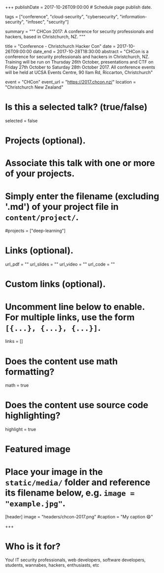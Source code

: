 +++
publishDate = 2017-10-26T09:00:00  # Schedule page publish date.

tags = ["conference", "cloud-security", "cybersecurity", "information-security", "infosec", "security"]

summary = """
CHCon 2017: A conference for security professionals and hackers, based in Christchurch, NZ.
"""

title = "Conference - Christchurch Hacker Con"
date = 2017-10-26T09:00:00
date_end = 2017-10-28T18:30:00
abstract = "CHCon is a conference for security professionals and hackers in Christchurch, NZ. Training will be run on Thursday 26th October, presentations and CTF on Friday 27th October to Saturday 28th October 2017. All conference events will be held at UCSA Events Centre, 90 Ilam Rd, Riccarton, Christchurch"

event = "CHCon"
event_url = "https://2017.chcon.nz/"
location = "Christchurch New Zealand"

# Is this a selected talk? (true/false)
selected = false

# Projects (optional).
#   Associate this talk with one or more of your projects.
#   Simply enter the filename (excluding '.md') of your project file in `content/project/`.
#projects = ["deep-learning"]

# Links (optional).
url_pdf = ""
url_slides = ""
url_video = ""
url_code = ""

# Custom links (optional).
#   Uncomment line below to enable. For multiple links, use the form `[{...}, {...}, {...}]`.
links = []


# Does the content use math formatting?
math = true

# Does the content use source code highlighting?
highlight = true

# Featured image
# Place your image in the `static/media/` folder and reference its filename below, e.g. `image = "example.jpg"`.
[header]
image = "headers/chcon-2017.png"
#caption = "My caption :smile:"

+++

# Who is it for?

You! IT security professionals, web developers, software developers, students, wannabes, hackers, enthusiasts, etc

 
